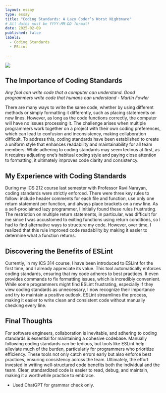 ```yaml
---
layout: essay
type: essay
title: "Coding Standards: A Lazy Coder’s Worst Nightmare"
# All dates must be YYYY-MM-DD format!
date: 2025-02-09
published: false
labels:
  - Coding Standards
  - ESLint

---
```


<img class="img-fluid" src="../img/Coding-Standards:-A-Lazy-Coder’s-Worst-Nightmare/eslint.png">

## The Importance of Coding Standards

*Any fool can write code that a computer can understand. Good programmers write code that humans can understand - Martin Fowler*

There are many ways to write the same code, whether by using different methods or simply formatting it differently, such as placing statements on new lines. However, as long as the code functions correctly, the computer will have no issues processing it. The challenge arises when multiple programmers work together on a project with their own coding preferences, which can lead to confusion and inconsistency, making collaboration difficult. To address this, coding standards have been established to create a uniform style that enhances readability and maintainability for all team members. While adhering to coding standards may seem tedious at first, as it requires adjusting one’s habitual coding style and paying close attention to formatting, it ultimately improves code clarity and consistency.

## My Experience with Coding Standards

During my ICS 212 course last semester with Professor Ravi Narayan, coding standards were strictly enforced. There were three key rules to follow: include header comments for each file and function, use only one return statement per function, and always place brackets on a new line. As a self-proclaimed lazy programmer, I initially found these rules frustrating. The restriction on multiple return statements, in particular, was difficult for me since I was accustomed to exiting functions using return conditions, so I had to find alternative ways to structure my code. However, over time, I realized that this rule improved code readability by making it easier to determine what a function returns. 

## Discovering the Benefits of ESLint

Currently, in my ICS 314 course, I have been introduced to ESLint for the first time, and I already appreciate its value. This tool automatically enforces coding standards, ensuring that my code adheres to best practices. It even provides commands to fix formatting issues, which is incredibly convenient. While some programmers might find ESLint frustrating, especially if they view coding standards as unnecessary, I now recognize their importance and try to maintain a positive outlook. ESLint streamlines the process, making it easier to write clean and consistent code without manually checking every line.

## Final Thoughts

For software engineers, collaboration is inevitable, and adhering to coding standards is essential for maintaining a cohesive codebase. Manually following coding standards can be tedious, but tools like ESLint help alleviate much of the burden, particularly for programmers who prioritize efficiency. These tools not only catch errors early but also enforce best practices, ensuring consistency across the team. Ultimately, the effort invested in writing well-structured code benefits both the individual and the team. Clear, standardized code is easier to read, debug, and maintain, making it a worthwhile practice to embrace.

- Used ChatGPT for grammar check only.
